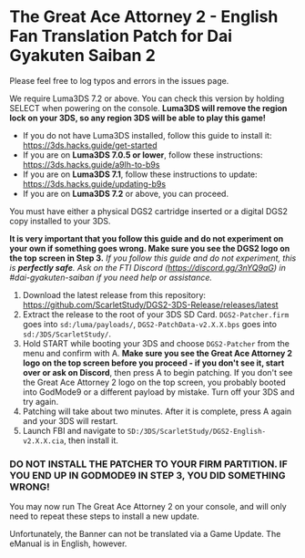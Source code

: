 The Great Ace Attorney 2 - English Fan Translation Patch for Dai Gyakuten Saiban 2
============================

Please feel free to log typos and errors in the issues page.


We require Luma3DS 7.2 or above. You can check this version by holding SELECT when powering on the console. **Luma3DS will remove the region lock on your 3DS, so any region 3DS will be able to play this game!**

* If you do not have Luma3DS installed, follow this guide to install it: https://3ds.hacks.guide/get-started
* If you are on **Luma3DS 7.0.5 or lower**, follow these instructions: https://3ds.hacks.guide/a9lh-to-b9s
* If you are on **Luma3DS 7.1**, follow these instructions to update: https://3ds.hacks.guide/updating-b9s
* If you are on **Luma3DS 7.2** or above, you can proceed.


You must have either a physical DGS2 cartridge inserted or a digital DGS2 copy installed to your 3DS.

**It is very important that you follow this guide and do not experiment on your own if something goes wrong. Make sure you see the DGS2 logo on the top screen in Step 3.**
*If you follow this guide and do not experiment, this is **perfectly safe**. Ask on the FTI Discord (https://discord.gg/3nYQ9aG) in #dai-gyakuten-saiban if you need help or assistance.*

1. Download the latest release from this repository: https://github.com/ScarletStudy/DGS2-3DS-Release/releases/latest
2. Extract the release to the root of your 3DS SD Card. `DGS2-Patcher.firm` goes into `sd:/luma/payloads/`, `DGS2-PatchData-v2.X.X.bps` goes into `sd:/3DS/ScarletStudy/`.
3. Hold START while booting your 3DS and choose `DGS2-Patcher` from the menu and confirm with A. **Make sure you see the Great Ace Attorney 2 logo on the top screen before you proceed - if you don't see it, start over or ask on Discord**, then press A to begin patching. If you don't see the Great Ace Attorney 2 logo on the top screen, you probably booted into GodMode9 or a different payload by mistake. Turn off your 3DS and try again.
4. Patching will take about two minutes. After it is complete, press A again and your 3DS will restart.
5. Launch FBI and navigate to `SD:/3DS/ScarletStudy/DGS2-English-v2.X.X.cia`, then install it.

### **DO NOT INSTALL THE PATCHER TO YOUR FIRM PARTITION. IF YOU END UP IN GODMODE9 IN STEP 3, YOU DID SOMETHING WRONG!**

You may now run The Great Ace Attorney 2 on your console, and will only need to repeat these steps to install a new update.

Unfortunately, the Banner can not be translated via a Game Update. The eManual is in English, however.
